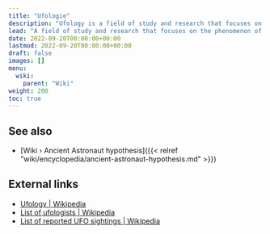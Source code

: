 ```yaml
---
title: "Ufologie"
description: "Ufology is a field of study and research that focuses on the phenomenon of unidentified flying objects (UFOs), hence the name, and the possibility of extraterrestrial life visiting or interacting with Earth. Ufologists investigate sightings, photographs, videos, and other reported evidence related to UFOs, analyzing them to determine their nature and origin. Ufology explores various theories, ranging from alien spacecraft to government cover-ups, and aims to understand the phenomenon of UFOs through scientific investigation, eyewitness testimonies, and documentary evidence."
lead: "A field of study and research that focuses on the phenomenon of unidentified flying objects (UFOs), hence the name, and the possibility of extraterrestrial life visiting or interacting with Earth. Ufologists investigate sightings, photographs, videos, and other reported evidence related to UFOs, analyzing them to determine their nature and origin. Ufology explores various theories, ranging from alien spacecraft to government cover-ups, and aims to understand the phenomenon of UFOs through scientific investigation, eyewitness testimonies, and documentary evidence."
date: 2022-09-20T00:00:00+00:00
lastmod: 2022-09-20T00:00:00+00:00
draft: false
images: []
menu:
  wiki:
    parent: "Wiki"
weight: 200
toc: true
---
```


## See also

- [Wiki › Ancient Astronaut hypothesis]({{< relref "wiki/encyclopedia/ancient-astronaut-hypothesis.md" >}})

## External links

- [Ufology | Wikipedia](https://en.wikipedia.org/wiki/Ufology)
- [List of ufologists | Wikipedia](https://en.wikipedia.org/wiki/List_of_ufologists)
- [List of reported UFO sightings | Wikipedia](https://en.wikipedia.org/wiki/List_of_reported_UFO_sightings)
